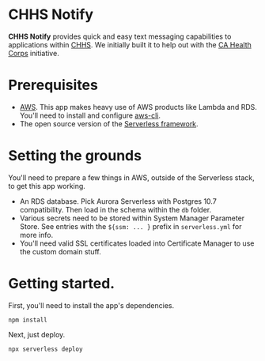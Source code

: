 # CHHS Notify

**CHHS Notify** provides quick and easy text messaging capabilities to applications within [CHHS](https://www.chhs.ca.gov/). We initially built it to help out with the [CA Health Corps](https://covid19.ca.gov/healthcorps/) initiative. 

# Prerequisites

* [AWS](https://aws.amazon.com/). This app makes heavy use of AWS products like Lambda and RDS. You'll need to install and configure [aws-cli](https://aws.amazon.com/cli/).
* The open source version of the [Serverless framework](https://www.serverless.com/). 

# Setting the grounds

You'll need to prepare a few things in AWS, outside of the Serverless stack, to get this app working.

* An RDS database. Pick Aurora Serverless with Postgres 10.7 compatibility. Then load in the schema within the `db` folder.
* Various secrets need to be stored within System Manager Parameter Store. See entries with the `${ssm: ... }` prefix in `serverless.yml` for more info.
* You'll need valid SSL certificates loaded into Certificate Manager to use the custom domain stuff. 

# Getting started.

First, you'll need to install the app's dependencies.

```npm install```

Next, just deploy.

```npx serverless deploy```





